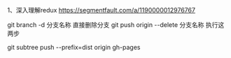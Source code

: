  1、深入理解redux https://segmentfault.com/a/1190000012976767 

  git branch -d 分支名称  直接删除分支
 git push origin --delete 分支名称    执行这两步



 git subtree push --prefix=dist origin gh-pages


